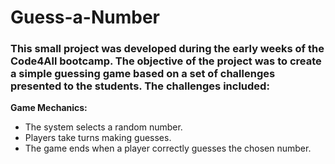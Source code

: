 # Guess-a-Number

### This small project was developed during the early weeks of the Code4All bootcamp. The objective of the project was to create a simple guessing game based on a set of challenges presented to the students. The challenges included:

**Game Mechanics:**

+ The system selects a random number.
+ Players take turns making guesses.
+ The game ends when a player correctly guesses the chosen number.
